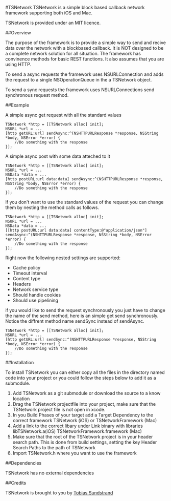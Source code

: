 #TSNetwork
TSNetwork is a simple block based callback network framework supporting both iOS and Mac.

TSNetwork is provided under an MIT licence. 

##Overview

The purpose of the framework is to provide a simple way to send and recive data over the network with a blockbased callback. It is NOT designed to be a complete network solution for all situation. The framework has convinence methods for basic REST functions. It also assumes that you are using HTTP.

To send a async requests the framework uses NSURLConnection and adds the request to a single NSOperationQueue in the a TSNetwork object.

To send a sync requests the framework uses NSURLConnections send synchronous request method.

##Example

A simple async get request with all the standard values

	TSNetwork *http = [[TSNetwork alloc] init];
	NSURL *url = ...
	[http getURL:url] sendAsync:^(NSHTTPURLResponse *response, NSString *body, NSError *error) { 
		//Do something with the response
	}]; 

A simple async post with some data atteched to it

	TSNetwork *http = [[TSNetwork alloc] init];
	NSURL *url = ...
	NSData *data = ...
	[http postURL:url data:data] sendAsync:^(NSHTTPURLResponse *response, NSString *body, NSError *error) { 
		//Do something with the response
	}];

If you don't want to use the standard values of the request you can change them by nesting the method calls as follows.

	TSNetwork *http = [[TSNetwork alloc] init];
	NSURL *url = ...
	NSData *data = ...
	[[http postURL:url data:data] contentType:@"application/json"] sendAsync:^(NSHTTPURLResponse *response, NSString *body, NSError *error) { 
		//Do something with the response
	}];

Right now the following nested settings are supported:

* Cache policy
* Timeout interval
* Content type
* Headers
* Network service type
* Should handle cookies
* Should use pipelining

if you would like to send the request synchronously you just have to change the name of the send method, here is an simple get send synchronously. Notice the diffrent method name sendSync instead of sendAsync.

	TSNetwork *http = [[TSNetwork alloc] init];
	NSURL *url = ...
	[http getURL:url] sendSync:^(NSHTTPURLResponse *response, NSString *body, NSError *error) { 
		//Do something with the response
	}];

##Installation

To install TSNetwork you can either copy all the files in the directory named code into your project or you could follow the steps below to add it as a submodule.

1. Add TSNetwork as a git submodule or download the source to a know location
2. Drag the TSNetwork projectfile into your project, make sure that the TSNetwork project file is not open in xcode.
3. In you Build Phases of your target add a Target Dependency to the correct framework TSNetwork (iOS) or TSNetworkFramework (Mac)
4. Add a link to the correct libary under Link binary with libraries libTSNetwork.a(iOS) TSNetworkFramework.framework (Mac)
5. Make sure that the root of the TSNetwork project is in your header search path. This is done from build settings, setting the key Header Search Paths to the path of TSNetwork
6. Import TSNetwork.h where you want to use the framework

##Dependencies

TSNetwork has no external dependencies

##Credits

TSNetwork is brought to you by [Tobias Sundstrand](https://github.com/laptobbe)
